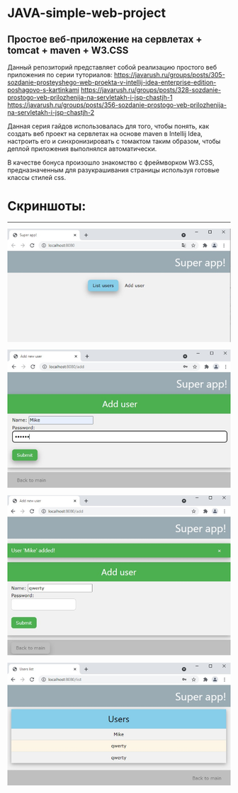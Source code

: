 # JAVA-simple-web-project
Простое веб-приложение на сервлетах + tomcat + maven + W3.CSS
---
Данный репозиторий представляет собой реализацию простого веб приложения по серии туториалов:
https://javarush.ru/groups/posts/305-sozdanie-prosteyshego-web-proekta-v-intellij-idea-enterprise-edition-poshagovo-s-kartinkami
https://javarush.ru/groups/posts/328-sozdanie-prostogo-veb-prilozhenija-na-servletakh-i-jsp-chastjh-1
https://javarush.ru/groups/posts/356-sozdanie-prostogo-veb-prilozhenija-na-servletakh-i-jsp-chastjh-2

Данная серия гайдов использовалась для того, чтобы понять, как создать веб проект на сервлетах на основе maven в Intellij Idea, настроить его и синхронизировать с томактом таким образом, чтобы деплой приложения выполнялся автоматически.

В качестве бонуса произошло знакомство с фреймворком W3.CSS, предназначенным для разукрашивания страницы используя готовые классы стилей css.

# Скриншоты: 
---
![index](https://github.com/VarenytsiaMykhailo/JAVA-simple-web-project/blob/main/screenshots/index.jpg)

![add1](https://github.com/VarenytsiaMykhailo/JAVA-simple-web-project/blob/main/screenshots/add1.jpg)

![add2](https://github.com/VarenytsiaMykhailo/JAVA-simple-web-project/blob/main/screenshots/add2.jpg)

![list](https://github.com/VarenytsiaMykhailo/JAVA-simple-web-project/blob/main/screenshots/list.jpg)
